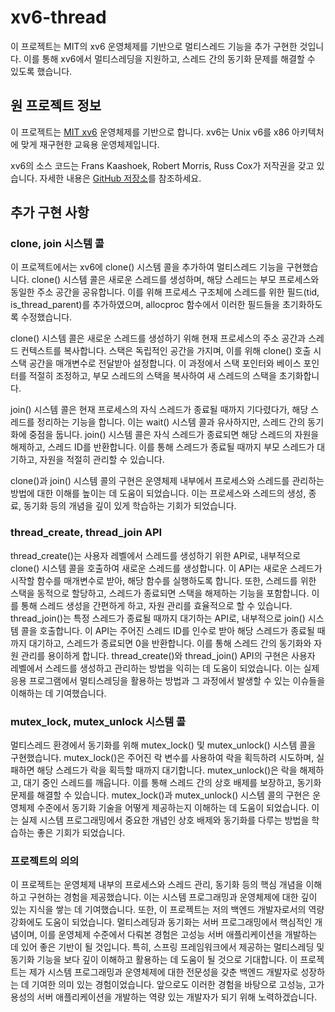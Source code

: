 # xv6-thread

이 프로젝트는 MIT의 xv6 운영체제를 기반으로 멀티스레드 기능을 추가 구현한 것입니다. 이를 통해 xv6에서 멀티스레딩을 지원하고, 스레드 간의 동기화 문제를 해결할 수 있도록 했습니다.

## 원 프로젝트 정보

이 프로젝트는 [MIT xv6](https://pdos.csail.mit.edu/6.828/2022/xv6.html) 운영체제를 기반으로 합니다. xv6는 Unix v6를 x86 아키텍처에 맞게 재구현한 교육용 운영체제입니다. 

xv6의 소스 코드는 Frans Kaashoek, Robert Morris, Russ Cox가 저작권을 갖고 있습니다. 자세한 내용은 [GitHub 저장소](https://github.com/mit-pdos/xv6-riscv)를 참조하세요.

## 추가 구현 사항

### clone, join 시스템 콜

이 프로젝트에서는 xv6에 clone() 시스템 콜을 추가하여 멀티스레드 기능을 구현했습니다. clone() 시스템 콜은 새로운 스레드를 생성하며, 해당 스레드는 부모 프로세스와 동일한 주소 공간을 공유합니다. 이를 위해 프로세스 구조체에 스레드를 위한 필드(tid, is_thread_parent)를 추가하였으며, allocproc 함수에서 이러한 필드들을 초기화하도록 수정했습니다.

clone() 시스템 콜은 새로운 스레드를 생성하기 위해 현재 프로세스의 주소 공간과 스레드 컨텍스트를 복사합니다. 스택은 독립적인 공간을 가지며, 이를 위해 clone() 호출 시 스택 공간을 매개변수로 전달받아 설정합니다. 이 과정에서 스택 포인터와 베이스 포인터를 적절히 조정하고, 부모 스레드의 스택을 복사하여 새 스레드의 스택을 초기화합니다.

join() 시스템 콜은 현재 프로세스의 자식 스레드가 종료될 때까지 기다렸다가, 해당 스레드를 정리하는 기능을 합니다. 이는 wait() 시스템 콜과 유사하지만, 스레드 간의 동기화에 중점을 둡니다. join() 시스템 콜은 자식 스레드가 종료되면 해당 스레드의 자원을 해제하고, 스레드 ID를 반환합니다. 이를 통해 스레드가 종료될 때까지 부모 스레드가 대기하고, 자원을 적절히 관리할 수 있습니다.

clone()과 join() 시스템 콜의 구현은 운영체제 내부에서 프로세스와 스레드를 관리하는 방법에 대한 이해를 높이는 데 도움이 되었습니다. 이는 프로세스와 스레드의 생성, 종료, 동기화 등의 개념을 깊이 있게 학습하는 기회가 되었습니다.

### thread_create, thread_join API

thread_create()는 사용자 레벨에서 스레드를 생성하기 위한 API로, 내부적으로 clone() 시스템 콜을 호출하여 새로운 스레드를 생성합니다. 이 API는 새로운 스레드가 시작할 함수를 매개변수로 받아, 해당 함수를 실행하도록 합니다. 또한, 스레드를 위한 스택을 동적으로 할당하고, 스레드가 종료되면 스택을 해제하는 기능을 포함합니다. 이를 통해 스레드 생성을 간편하게 하고, 자원 관리를 효율적으로 할 수 있습니다.
thread_join()는 특정 스레드가 종료될 때까지 대기하는 API로, 내부적으로 join() 시스템 콜을 호출합니다. 이 API는 주어진 스레드 ID를 인수로 받아 해당 스레드가 종료될 때까지 대기하고, 스레드가 종료되면 0을 반환합니다. 이를 통해 스레드 간의 동기화와 자원 관리를 용이하게 합니다.
thread_create()와 thread_join() API의 구현은 사용자 레벨에서 스레드를 생성하고 관리하는 방법을 익히는 데 도움이 되었습니다. 이는 실제 응용 프로그램에서 멀티스레딩을 활용하는 방법과 그 과정에서 발생할 수 있는 이슈들을 이해하는 데 기여했습니다.

### mutex_lock, mutex_unlock 시스템 콜

멀티스레드 환경에서 동기화를 위해 mutex_lock() 및 mutex_unlock() 시스템 콜을 구현했습니다. mutex_lock()은 주어진 락 변수를 사용하여 락을 획득하려 시도하며, 실패하면 해당 스레드가 락을 획득할 때까지 대기합니다. mutex_unlock()은 락을 해제하고, 대기 중인 스레드를 깨웁니다. 이를 통해 스레드 간의 상호 배제를 보장하고, 동기화 문제를 해결할 수 있습니다.
mutex_lock()과 mutex_unlock() 시스템 콜의 구현은 운영체제 수준에서 동기화 기술을 어떻게 제공하는지 이해하는 데 도움이 되었습니다. 이는 실제 시스템 프로그래밍에서 중요한 개념인 상호 배제와 동기화를 다루는 방법을 학습하는 좋은 기회가 되었습니다.

### 프로젝트의 의의

이 프로젝트는 운영체제 내부의 프로세스와 스레드 관리, 동기화 등의 핵심 개념을 이해하고 구현하는 경험을 제공했습니다. 이는 시스템 프로그래밍과 운영체제에 대한 깊이 있는 지식을 쌓는 데 기여했습니다.
또한, 이 프로젝트는 저의 백엔드 개발자로서의 역량 강화에도 도움이 되었습니다. 멀티스레딩과 동기화는 서버 프로그래밍에서 핵심적인 개념이며, 이를 운영체제 수준에서 다뤄본 경험은 고성능 서버 애플리케이션을 개발하는 데 있어 좋은 기반이 될 것입니다. 특히, 스프링 프레임워크에서 제공하는 멀티스레딩 및 동기화 기능을 보다 깊이 이해하고 활용하는 데 도움이 될 것으로 기대합니다.
이 프로젝트는 제가 시스템 프로그래밍과 운영체제에 대한 전문성을 갖춘 백엔드 개발자로 성장하는 데 기여한 의미 있는 경험이었습니다. 앞으로도 이러한 경험을 바탕으로 고성능, 고가용성의 서버 애플리케이션을 개발하는 역량 있는 개발자가 되기 위해 노력하겠습니다.
